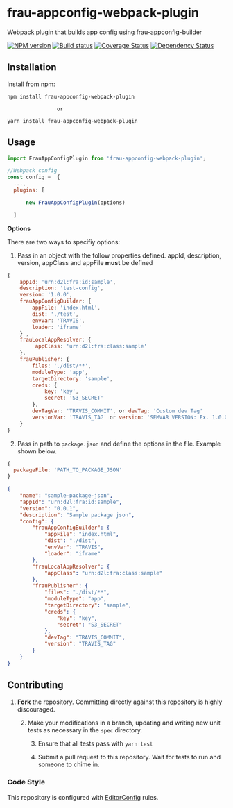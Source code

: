 # frau-appconfig-webpack-plugin
Webpack plugin that builds app config using frau-appconfig-builder

[![NPM version][npm-image]][npm-url]
[![Build status][ci-image]][ci-url]
[![Coverage Status][coverage-image]][coverage-url]
[![Dependency Status][dependencies-image]][dependencies-url]

## Installation

Install from npm:

```shell
npm install frau-appconfig-webpack-plugin

                or

yarn install frau-appconfig-webpack-plugin
```

## Usage

```js
import FrauAppConfigPlugin from 'frau-appconfig-webpack-plugin';

//Webpack config
const config =  {
  ...,
  plugins: [

      new FrauAppConfigPlugin(options)

  ]
```

__Options__

There are two ways to specifiy options:

1. Pass in an object with the follow properties defined. appId, description, version, appClass and appFile __must__ be defined

```js
{
    appId: 'urn:d2l:fra:id:sample',
    description: 'test-config',
    version: '1.0.0',
    frauAppConfigBuilder: {
        appFile: 'index.html',
        dist: './test',
        envVar: 'TRAVIS',
        loader: 'iframe'
    } ,
    frauLocalAppResolver: {
         appClass: 'urn:d2l:fra:class:sample'
    },
    frauPublisher: {
        files: './dist/**',
        moduleType: 'app',
        targetDirectory: 'sample',
        creds: {
            key: 'key',
            secret: 'S3_SECRET'
        },
        devTagVar: 'TRAVIS_COMMIT', or devTag: 'Custom dev Tag'
        versionVar: 'TRAVIS_TAG' or version: 'SEMVAR VERSION: Ex. 1.0.0'
    }
}
```

2. Pass in path to `package.json` and define the options in the file. Example shown below.

```js
{
  packageFile: 'PATH_TO_PACKAGE_JSON'
}
```
```json
{
    "name": "sample-package-json",
    "appId": "urn:d2l:fra:id:sample",
    "version": "0.0.1",
    "description": "Sample package json",
    "config": {
        "frauAppConfigBuilder": {
            "appFile": "index.html",
            "dist": "./dist",
            "envVar": "TRAVIS",
            "loader": "iframe"
        },
        "frauLocalAppResolver": {
            "appClass": "urn:d2l:fra:class:sample"
        },
        "frauPublisher": {
            "files": "./dist/**",
            "moduleType": "app",
            "targetDirectory": "sample",
            "creds": {
                "key": "key",
                "secret": "S3_SECRET"
            },
            "devTag": "TRAVIS_COMMIT",
            "version": "TRAVIS_TAG"
        }
    }
}
```
## Contributing

1. **Fork** the repository. Committing directly against this repository is
   highly discouraged.

   2. Make your modifications in a branch, updating and writing new unit tests
      as necessary in the `spec` directory.

      3. Ensure that all tests pass with `yarn test`

      4. Submit a pull request to this repository. Wait for tests to run and someone
         to chime in.

### Code Style

This repository is configured with [EditorConfig][EditorConfig] rules.


[npm-url]: https://www.npmjs.org/package/frau-appconfig-webpack-plugin
[npm-image]: https://img.shields.io/npm/v/frau-appconfig-webpack-plugin.svg
[ci-url]: https://travis-ci.org/Brightspace/frau-appconfig-webpack-plugin
[ci-image]: https://img.shields.io/travis-ci/Brightspace/frau-appconfig-webpack-plugin.svg
[coverage-url]: https://coveralls.io/r/Brightspace/frau-appconfig-webpack-plugin?branch=master
[coverage-image]: https://img.shields.io/coveralls/Brightspace/frau-appconfig-webpack-plugin.svg
[dependencies-url]: https://david-dm.org/brightspace/frau-appconfig-webpack-plugin
[dependencies-image]: https://img.shields.io/david/Brightspace/frau-appconfig-webpack-plugin.svg
[EditorConfig]: http://editorconfig.org/
